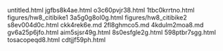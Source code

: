 untitled.html
jgfbs8k4ae.html
o3c60pvjr38.html
1tbc0krrtno.html
figures/hw8_citibike1
3a5g0g8ol0g.html
figures/hw8_citibike2
s8ev004d0c.html
ckk4rek6e.md
2fl8ghmco5.md
4kdulm2moa8.md
gv6a25p6jfo.html
aim5sjsr49g.html
8s0esfgle2g.html
598ptbr7sgg.html
tosacopeqd8.html
cdtjjf59ph.html